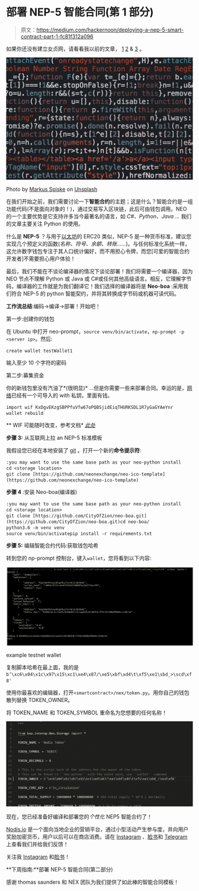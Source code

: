 # 部署 NEP-5 智能合同(第 1 部分)

> 原文：<https://medium.com/hackernoon/deploying-a-nep-5-smart-contract-part-1-fc81f312a096>

如果你还没有建立女贞网，请看看我以前的文章， [1](https://hackernoon.com/getting-started-on-a-neo-smartcontract-d36927e4bf1f) [2](https://hackernoon.com/building-your-private-neo-network-on-aws-part-1-c01525dadc1c) & [3](https://hackernoon.com/building-your-private-neo-network-on-aws-part-2-4dc975744bf8) 。

![](img/fc3678149b890967c19d1768cdc14b9d.png)

Photo by [Markus Spiske](https://unsplash.com/@markusspiske?utm_source=medium&utm_medium=referral) on [Unsplash](https://unsplash.com?utm_source=medium&utm_medium=referral)

在我们开始之前，我们需要讨论一下**智能合约**的主题；这是什么？智能合约是一组功能代码(不是面向对象的！)，通过交易写入区块链，此后可由钱包调用。NEO 的一个主要优势是它支持许多当今最著名的语言，如 *C#、Python、Java …* 我们的文章主要关注 Python 的使用。

什么是 **NEP-5** ？与用于[以太坊](https://hackernoon.com/tagged/ethereum)的 ERC20 类似，NEP-5 是一种货币标准，建议您实现几个预定义的函数(*名称、符号、余额、转账……*)。与任何标准化系统一样，这允许数字钱包专注于其人口统计偏好，而不用担心令牌，而您[可爱的智能合约开发者]不需要担心用户体验！

最后，我们不能在不谈论编译器的情况下谈论部署！我们将需要一个编译器，因为 NEO 节点不理解 Python 或 Java 或 C#或任何其他高级语言。相反，它理解字节码，编译器的工作就是为我们翻译它！我们选择的编译器将是 **Neo-boa** :采用我们符合 NEP-5 的 python 智能契约，并将其转换成字节码或机器可读代码。

**工作流总结**:编码→编译→部署！开始吧！

第一步:创建你的钱包

在 Ubuntu 中打开 neo-prompt，`source venv/bin/activate`，`np-prompt -p <server ip>`。然后:

```
create wallet testWallet1
```

输入至少 10 个字符的密码

第二步:募集资金

你的新钱包里没有汽油了*(很明显)* …但是你需要一些来部署合同。幸运的是，[网络](https://hackernoon.com/tagged/network)已经有一个可导入的 with 私钥，里面有钱。

```
import wif KxDgvEKzgSBPPfuVfw67oPQBSjidEiqTHURKSDL1R7yGaGYAeYnr
wallet rebuild
```

** WIF 可能随时改变，参考文档* [*此处*](https://hub.docker.com/r/cityofzion/neo-privatenet/)

**步骤 3:** 从互联网上拉 an NEP-5 标准模板

我假设您已经在本地安装了 [git](https://git-scm.com/downloads) 。打开一个新的**命令提示符**:

```
:you may want to use the same base path as your neo-python install
cd <storage location>
git clone [https://github.com/neonexchange/neo-ico-template](https://github.com/neonexchange/neo-ico-template)
```

**步骤 4** :安装 Neo-boa(编译器)

```
:you may want to use the same base path as your neo-python install
cd <storage location>
git clone [https://github.com/CityOfZion/neo-boa.git](https://github.com/CityOfZion/neo-boa.git)cd neo-boa/
python3.6 -m venv venv
source venv/bin/activatepip install -r requirements.txt
```

**步骤 5:** 编辑智能合约代码:获取钱包哈希

转到您的 np-prompt 控制台，键入`wallet`，您将看到以下内容:

![](img/cb3da84d9851b4dafa3f2850d7d4309d.png)

example testnet wallet

复制脚本哈希在最上面，我的是`b’\xc6\x04\x1c\x97\x15\xc1\xe4\x87/\xe5\xbf\xd4\t\xf5\xe1\sbd_>\scd\xf8'`

使用你最喜欢的编辑器，打开`<smartcontract>/nex/token.py`。用你自己的钱包散列替换 TOKEN_OWNER。

将 TOKEN_NAME 和 TOKEN_SYMBOL 重命名为您想要的任何名称！

![](img/bdd45a072ab145307b477bf66dd800a1.png)

现在，您已经准备好编译和部署您的*个性化* NEP5 智能合约了！

[Nodis.io](https://nodis.io) 是一个面向当地企业的营销平台，通过小型活动产生参与度，并向用户奖励加密货币，用户以后可以在商店消费。请在 [Instagram](https://www.instagram.com/nodis.io/) 、[脸书](https://www.facebook.com/NodisGetNoticed/)和 [Telegram](https://t.me/nodisgetnoticedgroup) 上查看我们并给我们反馈！

关注我 [Instagram](http://www.instagram.com/domfungus) 和[脸书](https://www.facebook.com/fung.dominic)！

**下周指南:**部署 NEP-5 智能合同(第二部分)

感谢 thomas saunders 和 NEX 团队为我们提供了如此棒的智能合同模板！
